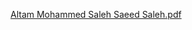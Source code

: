 [Altam Mohammed Saleh Saeed Saleh.pdf](https://github.com/Altam1/altam1.github.io/files/13623565/Altam.Mohammed.Saleh.Saeed.Saleh.pdf)
